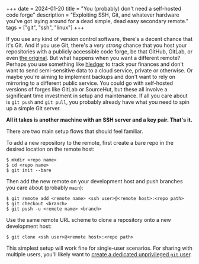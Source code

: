 +++ 
date = 2024-01-20
title = "You (probably) don't need a self-hosted code forge"
description = "Exploiting SSH, Git, and whatever hardware you've got laying around for a dead simple, dead easy secondary remote."
tags = ["git", "ssh", "linux"]
+++

If you use any kind of version control software, there's a decent chance that
it's Git. And if you use Git, there's a *very strong* chance that you host your
repositories with a publicly accessible code forge, be that GitHub, GitLab, or
even [the original](https://sourceforge.net/). But what happens when you want a
different remote? Perhaps you use something like
[hledger](https://hledger.org/) to track your finances and don't want to send
semi-sensitive data to a cloud service, private or otherwise. Or maybe you're
aiming to implement backups and don't want to rely on mirroring to a different
public service. You could go with self-hosted versions of forges like GitLab or
SourceHut, but these all involve a significant time investment in setup and
maintenance. If all you care about is `git push` and `git pull`, you probably
already have what you need to spin up a simple Git server.

**All it takes is another machine with an SSH server and a key pair. That's it.**

There are two main setup flows that should feel familiar.

To add a new repository to the remote, first create a bare repo in the desired
location on the remote host:

```
$ mkdir <repo name>
$ cd <repo name>
$ git init --bare
```

Then add the new remote on your development host and push branches you care about (probably `main`):

```
$ git remote add <remote name> <ssh user>@<remote host>:<repo path>
$ git checkout <branch>
$ git push -u <remote name> <branch>
```

Use the same remote URL scheme to clone a repository onto a new development host:

```
$ git clone <ssh user>@<remote host>:<repo path>
```

This simplest setup will work fine for single-user scenarios. For sharing with multiple users,
you'll likely want to [create a dedicated unprivileged `git` user](https://git-scm.com/book/en/v2/Git-on-the-Server-Setting-Up-the-Server).

